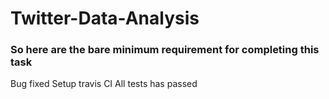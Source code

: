# Twitter-Data-Analysis

### So here are the bare minimum requirement for completing this task

Bug fixed
Setup travis CI
All tests has passed
